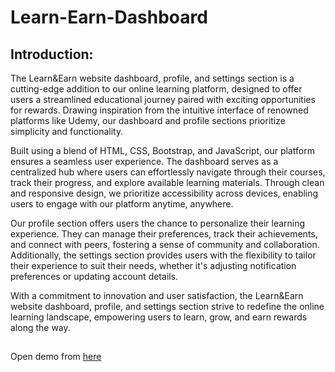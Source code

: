 # Learn-Earn-Dashboard

## Introduction:
The Learn&Earn website dashboard, profile, and settings section is a cutting-edge addition to our online learning platform, designed to offer users a streamlined educational journey paired with exciting opportunities for rewards. Drawing inspiration from the intuitive interface of renowned platforms like Udemy, our dashboard and profile sections prioritize simplicity and functionality.

Built using a blend of HTML, CSS, Bootstrap, and JavaScript, our platform ensures a seamless user experience. The dashboard serves as a centralized hub where users can effortlessly navigate through their courses, track their progress, and explore available learning materials. Through clean and responsive design, we prioritize accessibility across devices, enabling users to engage with our platform anytime, anywhere.

Our profile section offers users the chance to personalize their learning experience. They can manage their preferences, track their achievements, and connect with peers, fostering a sense of community and collaboration. Additionally, the settings section provides users with the flexibility to tailor their experience to suit their needs, whether it's adjusting notification preferences or updating account details.

With a commitment to innovation and user satisfaction, the Learn&Earn website dashboard, profile, and settings section strive to redefine the online learning landscape, empowering users to learn, grow, and earn rewards along the way.

##
Open demo from [here](https://learn-earn-dashboard.web.app/)
